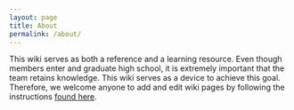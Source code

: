 ```yaml
---
layout: page
title: About
permalink: /about/
---
```


This wiki serves as both a reference and a learning resource. Even though members enter and graduate high school, it is extremely important that the team retains knowledge. This wiki serves as a device to achieve this goal. Therefore, we welcome anyone to add and edit wiki pages by following the instructions [found here](/wiki/2017-12-13-adding-wiki-pages.html).

